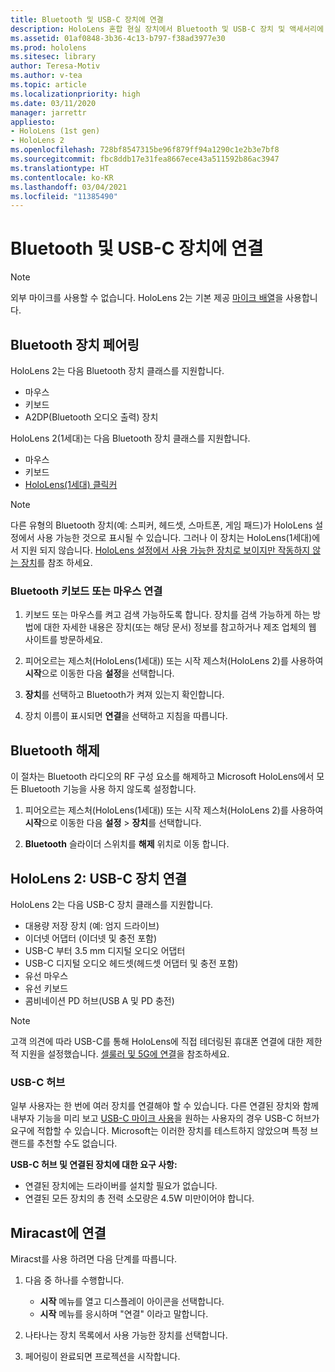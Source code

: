 ```yaml
---
title: Bluetooth 및 USB-C 장치에 연결
description: HoloLens 혼합 현실 장치에서 Bluetooth 및 USB-C 장치 및 액세서리에 연결을 시작하세요.
ms.assetid: 01af0848-3b36-4c13-b797-f38ad3977e30
ms.prod: hololens
ms.sitesec: library
author: Teresa-Motiv
ms.author: v-tea
ms.topic: article
ms.localizationpriority: high
ms.date: 03/11/2020
manager: jarrettr
appliesto:
- HoloLens (1st gen)
- HoloLens 2
ms.openlocfilehash: 728bf8547315be96f879ff94a1290c1e2b3e7bf8
ms.sourcegitcommit: fbc8ddb17e31fea8667ece43a511592b86ac3947
ms.translationtype: HT
ms.contentlocale: ko-KR
ms.lasthandoff: 03/04/2021
ms.locfileid: "11385490"
---
```

# <a name="connect-to-bluetooth-and-usb-c-devices"></a>Bluetooth 및 USB-C 장치에 연결

> [!NOTE]
> 외부 마이크를 사용할 수 없습니다. HoloLens 2는 기본 제공 [마이크 배열](hololens2-hardware.md#audio-and-speech)을 사용합니다.

## <a name="pair-bluetooth-devices"></a>Bluetooth 장치 페어링

HoloLens 2는 다음 Bluetooth 장치 클래스를 지원합니다.

- 마우스
- 키보드
- A2DP(Bluetooth 오디오 출력) 장치

HoloLens 2(1세대)는 다음 Bluetooth 장치 클래스를 지원합니다.

- 마우스
- 키보드
- [HoloLens(1세대) 클릭커](https://docs.microsoft.com/hololens/hololens1-clicker)

> [!NOTE]
> 다른 유형의 Bluetooth 장치(예: 스피커, 헤드셋, 스마트폰, 게임 패드)가 HoloLens 설정에서 사용 가능한 것으로 표시될 수 있습니다. 그러나 이 장치는 HoloLens(1세대)에서 지원 되지 않습니다. [HoloLens 설정에서 사용 가능한 장치로 보이지만 작동하지 않는 장치](hololens-FAQ.md#hololens-settings-lists-devices-as-available-but-the-devices-dont-work)를 참조 하세요.

### <a name="pair-a-bluetooth-keyboard-or-mouse"></a>Bluetooth 키보드 또는 마우스 연결

1. 키보드 또는 마우스를 켜고 검색 가능하도록 합니다. 장치를 검색 가능하게 하는 방법에 대한 자세한 내용은 장치(또는 해당 문서) 정보를 참고하거나 제조 업체의 웹 사이트를 방문하세요.

1. 피어오르는 제스처(HoloLens(1세대)) 또는 시작 제스처(HoloLens 2)를 사용하여 **시작**으로 이동한 다음 **설정**을 선택합니다.

1. **장치**를 선택하고 Bluetooth가 켜져 있는지 확인합니다.  

1. 장치 이름이 표시되면 **연결**을 선택하고 지침을 따릅니다.

## <a name="disable-bluetooth"></a>Bluetooth 해제

이 절차는 Bluetooth 라디오의 RF 구성 요소를 해제하고 Microsoft HoloLens에서 모든 Bluetooth 기능을 사용 하지 않도록 설정합니다.

1. 피어오르는 제스처(HoloLens(1세대)) 또는 시작 제스처(HoloLens 2)를 사용하여 **시작**으로 이동한 다음 **설정** > **장치**를 선택합니다.

1. **Bluetooth** 슬라이더 스위치를 **해제** 위치로 이동 합니다.

## <a name="hololens-2-connect-usb-c-devices"></a>HoloLens 2: USB-C 장치 연결

HoloLens 2는 다음 USB-C 장치 클래스를 지원합니다.

- 대용량 저장 장치 (예: 엄지 드라이브)
- 이더넷 어댑터 (이더넷 및 충전 포함)
- USB-C 부터 3.5 mm 디지털 오디오 어댑터
- USB-C 디지털 오디오 헤드셋(헤드셋 어댑터 및 충전 포함)
- 유선 마우스
- 유선 키보드
- 콤비네이션 PD 허브(USB A 및 PD 충전)

> [!NOTE]
> 고객 의견에 따라 USB-C를 통해 HoloLens에 직접 테더링된 휴대폰 연결에 대한 제한적 지원을 설정했습니다. [셀룰러 및 5G에 연결](hololens-cellular.md)을 참조하세요.

### <a name="usb-c-hubs"></a>USB-C 허브

일부 사용자는 한 번에 여러 장치를 연결해야 할 수 있습니다. 다른 연결된 장치와 함께 내부자 기능을 미리 보고 [USB-C 마이크 사용](hololens-insider.md#usb-c-external-microphone-support)을 원하는 사용자의 경우 USB-C 허브가 요구에 적합할 수 있습니다. Microsoft는 이러한 장치를 테스트하지 않았으며 특정 브랜드를 추천할 수도 없습니다.

**USB-C 허브 및 연결된 장치에 대한 요구 사항:**

- 연결된 장치에는 드라이버를 설치할 필요가 없습니다.
- 연결된 모든 장치의 총 전력 소모량은 4.5W 미만이어야 합니다.

## <a name="connect-to-miracast"></a>Miracast에 연결

Miracst를 사용 하려면 다음 단계를 따릅니다.

1. 다음 중 하나를 수행합니다.  

   - **시작** 메뉴를 열고 디스플레이 아이콘을 선택합니다.
   - **시작** 메뉴를 응시하며 "연결" 이라고 말합니다.  

1. 나타나는 장치 목록에서 사용 가능한 장치를 선택합니다.

1. 페어링이 완료되면 프로젝션을 시작합니다.
